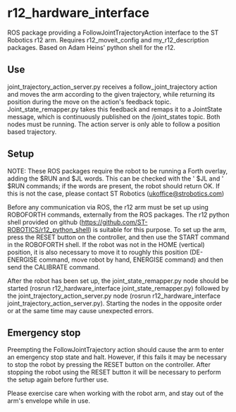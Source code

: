 # r12_hardware_interface
ROS package providing a FollowJointTrajectoryAction interface to the ST Robotics r12 arm. Requires r12_moveit_config and my_r12_description packages. Based on Adam Heins' python shell for the r12.

## Use
joint_trajectory_action_server.py receives a follow_joint_trajectory action and moves the arm according to the given trajectory, while returning its position during the move on the action's feedback topic. Joint_state_remapper.py takes this feedback and remaps it to a JointState message, which is continuously published on the /joint_states topic. Both nodes must be running. The action server is only able to follow a position based trajectory.

## Setup
NOTE: These ROS packages require the robot to be running a Forth overlay, adding the $RUN and $JL words. This can be checked with the ' $JL and ' $RUN commands; if the words are present, the robot should return OK. If this is not the case, please contact ST Robotics (ukoffice@strobotics.com)

Before any communication via ROS, the r12 arm must be set up using ROBOFORTH commands, externally from the ROS packages. The r12 python shell provided on github (https://github.com/ST-ROBOTICS/r12_python_shell) is suitable for this purpose. To set up the arm, press the RESET button on the controller, and then use the START command in the ROBOFORTH shell. If the robot was not in the HOME (vertical) position, it is also necessary to move it to roughly this position (DE-ENERGISE command, move robot by hand, ENERGISE command) and then send the CALIBRATE command.

After the robot has been set up, the joint_state_remapper.py node should be started (rosrun r12_hardware_interface joint_state_remapper.py) followed by the joint_trajectory_action_server.py node (rosrun r12_hardware_interface joint_trajectory_action_server.py). Starting the nodes in the opposite order or at the same time may cause unexpected errors.

## Emergency stop
Preempting the FollowJointTrajectory action should cause the arm to enter an emergency stop state and halt. However, if this fails it may be necessary to stop the robot by pressing the RESET button on the controller. After stopping the robot using the RESET button it will be necessary to perform the setup again before further use. 

Please exercise care when working with the robot arm, and stay out of the arm's envelope while in use.
